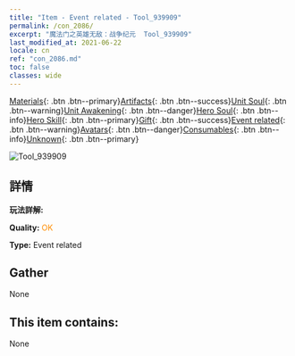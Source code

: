 ```yaml
---
title: "Item - Event related - Tool_939909"
permalink: /con_2086/
excerpt: "魔法门之英雄无敌：战争纪元  Tool_939909"
last_modified_at: 2021-06-22
locale: cn
ref: "con_2086.md"
toc: false
classes: wide
---
```

 [Materials](/ItemsCN/){: .btn .btn--primary}[Artifacts](/ItemsCN/Artifacts/){: .btn .btn--success}[Unit Soul](/ItemsCN/UnitSoul/){: .btn .btn--warning}[Unit Awakening](/ItemsCN/UnitAwakening/){: .btn .btn--danger}[Hero Soul](/ItemsCN/HeroSoul/){: .btn .btn--info}[Hero Skill](/ItemsCN/HeroSkill/){: .btn .btn--primary}[Gift](/ItemsCN/Gift/){: .btn .btn--success}[Event related](/ItemsCN/Events/){: .btn .btn--warning}[Avatars](/ItemsCN/Avatars/){: .btn .btn--danger}[Consumables](/ItemsCN/Consumables/){: .btn .btn--info}[Unknown](/ItemsCN/Unknown/){: .btn .btn--primary}

 ![Tool_939909](/images/t/juexing_9909.jpg)

## 詳情
 **玩法詳解:** 

 **Quality:** <span style="color: #FF8C00">OK</span>

 **Type:** Event related

## Gather

  None

## This item contains:

  None

